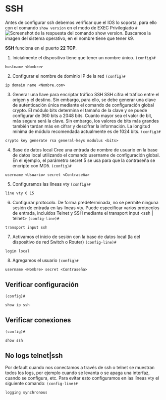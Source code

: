 # SSH

Antes de configurar ssh debemos verificar que el IOS lo soporta, para ello con el comando `show version` en el modo de EXEC Privilegiado `#`
![Screenshot de la respuesta del comando show version.](/img/ssh.1.png)
Buscamos la imagen del sistema operativo, en el nombre tiene que tener k9.

**SSH** funciona en el puerto **22 TCP**.
1. Inicialmente el dispositivo tiene que tener un nombre único.
`(config)#`
```
hostname <Nombre>
```
2. Configurar el nombre de dominio IP de la red
`(config)#`
```
ip domain name <Nombre.com>
```
3. Generar una llave para encriptar tráfico SSH
SSH cifra el tráfico entre el origen y el destino. Sin embargo, para ello, se debe generar una clave de autenticación única mediante el comando de configuración global crypto. El módulo bits determina el tamaño de la clave y se puede configurar de 360 bits a 2048 bits. Cuanto mayor sea el valor de bit, más segura será la clave. Sin embargo, los valores de bits más grandes también tardan más en cifrar y descifrar la información. La longitud mínima de módulo recomendada actualmente es de 1024 bits.
`(config)#`
```
crypto key generate rsa general-keys modulus <bits>
```
4. Base de datos local
Cree una entrada de nombre de usuario en la base de datos local utilizando el comando  username de configuración global. En el ejemplo, el parámetro secret 5 se usa para que la contraseña se encripte con MD5.
`(config)#`
```
username <Usuario> secret <Contraseña>
```
5. Configuramos las líneas vty
`(config)#`
```
line vty 0 15
```
6. Configurar protocolo.
De forma predeterminada, no se permite ninguna sesión de entrada en las líneas vty. Puede especificar varios protocolos de entrada, incluidos Telnet y SSH mediante el transport input <ssh | telnet>
`(config-line)#`
```
transport input ssh
```
7. Activamos el inicio de sesión con la base de datos local (la del dispositivo de red Switch o Router)
`(config-line)#`
```
login local
```
8. Agregamos el usuario
`(config)#`
```
username <Nombre> secret <Contraseña>
```
## Verificar configuración
`(config)#`
```
show ip ssh
```

## Verificar conexiones
`(config)#`
```
show ssh
```
## No logs telnet|ssh
Por default cuando nos conectamos a través de ssh o telnet se muestran todos los logs, por ejemplo cuando se levanta o se apaga una interfaz, cuando se configura, etc. Para evitar esto configuramos en las líneas vty el siguiente comando:
`(config-line)#`
```
logging synchronous
```
